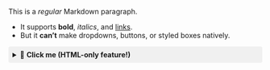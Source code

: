 This is a *regular* Markdown paragraph.  
- It supports **bold**, *italics*, and [links](https://example.com).  
- But it **can’t** make dropdowns, buttons, or styled boxes natively.

 <details>
<summary style="background: #f0f0f0; padding: 8px; cursor: pointer; border-radius: 4px;">
  🔽 <strong>Click me (HTML-only feature!)</strong>
</summary>
<div style="border: 1px solid #ddd; padding: 10px; margin-top: 8px; border-radius: 4px;">
  <p>This is a <span style="color: red;">styled dropdown</span> made with HTML.</p>
  <button onclick="alert('Markdown can’t do buttons!')">Try Me (HTML Button)</button>
</div>
</details>

